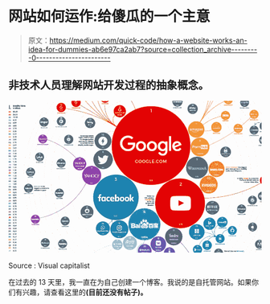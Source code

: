 # 网站如何运作:给傻瓜的一个主意

> 原文：<https://medium.com/quick-code/how-a-website-works-an-idea-for-dummies-ab6e97ca2ab7?source=collection_archive---------0----------------------->

## 非技术人员理解网站开发过程的抽象概念。

![](img/3ce1f577f2a6c51bf8216124c81a5451.png)

Source : Visual capitalist

在过去的 13 天里，我一直在为自己创建一个博客。我说的是自托管网站。如果你们有兴趣，请查看这里的[](http://nithurmusings.me/)****(目前还没有帖子)**。******